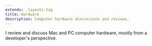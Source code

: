 ```yaml
---
extends: _layouts.tag
title: Hardware
description: Computer hardware discussions and reviews.
---
```


I review and discuss Mac and PC computer hardware, mostly from a developer's perspective.
